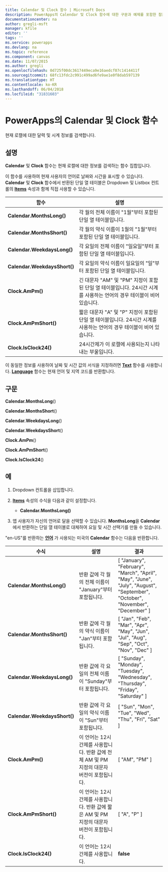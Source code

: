 ```yaml
---
title: Calendar 및 Clock 함수 | Microsoft Docs
description: PowerApps의 Calendar 및 Clock 함수에 대한 구문과 예제를 포함한 참조 정보
documentationcenter: na
author: gregli-msft
manager: kfile
editor: ''
tags: ''
ms.service: powerapps
ms.devlang: na
ms.topic: reference
ms.component: canvas
ms.date: 11/07/2015
ms.author: gregli
ms.openlocfilehash: 0d725f00dc3617449eca9e16aedcf07c1414411f
ms.sourcegitcommit: 68fc13fdc2c991c499ad6fe9ae1e0f8dab597139
ms.translationtype: HT
ms.contentlocale: ko-KR
ms.lasthandoff: 06/04/2018
ms.locfileid: "31831603"
---
```

# <a name="calendar-and-clock-functions-in-powerapps"></a>PowerApps의 Calendar 및 Clock 함수
현재 로캘에 대한 달력 및 시계 정보를 검색합니다.

## <a name="description"></a>설명
**Calendar** 및 **Clock** 함수는 현재 로캘에 대한 정보를 검색하는 함수 집합입니다.

이 함수를 사용하여 현재 사용자의 언어로 날짜와 시간을 표시할 수 있습니다.  **Calendar** 및 **Clock** 함수에서 반환된 단일 열 테이블은 Dropdown 및 Listbox 컨트롤의 **[Items](../controls/properties-core.md)** 속성과 함께 직접 사용할 수 있습니다.

| 함수 | 설명 |
| --- | --- |
| **Calendar.MonthsLong()** |각 월의 전체 이름이 "1월"부터 포함된 단일 열 테이블입니다. |
| **Calendar.MonthsShort()** |각 월의 약식 이름이 1월의 "1월"부터 포함된 단일 열 테이블입니다. |
| **Calendar.WeekdaysLong()** |각 요일의 전체 이름이 "일요일"부터 포함된 단일 열 테이블입니다. |
| **Calendar.WeekdaysShort()** |각 요일의 약식 이름이 일요일의 "일"부터 포함된 단일 열 테이블입니다. |
| **Clock.AmPm()** |긴 대문자 "AM" 및 "PM" 지정이 포함된 단일 열 테이블입니다.  24시간 시계를 사용하는 언어의 경우 테이블이 비어 있습니다. |
| **Clock.AmPmShort()** |짧은 대문자 "A" 및 "P" 지정이 포함된 단일 열 테이블입니다.  24시간 시계를 사용하는 언어의 경우 테이블이 비어 있습니다. |
| **Clock.IsClock24()** |24시간제가 이 로캘에 사용되는지 나타내는 부울입니다. |

이 동일한 정보를 사용하여 날짜 및 시간 값의 서식을 지정하려면 **[Text](function-text.md)** 함수를 사용합니다.  **[Language](function-language.md)** 함수는 현재 언어 및 지역 코드를 반환합니다.

## <a name="syntax"></a>구문
**Calendar.MonthsLong**()

**Calendar.MonthsShort**()

**Calendar.WeekdaysLong**()

**Calendar.WeekdaysShort**()

**Clock.AmPm**()

**Clock.AmPmShort**()

**Clock.IsClock24**()

## <a name="examples"></a>예
1. Dropdown 컨트롤을 삽입합니다.
2. **[Items](../controls/properties-core.md)** 속성의 수식을 다음과 같이 설정합니다.
   
   * **Calendar.MonthsLong()**
3. 앱 사용자가 자신의 언어로 달을 선택할 수 있습니다.  **MonthsLong**을 **Calendar**에서 반환하는 단일 열 테이블로 대체하여 요일 및 시간 선택기를 만들 수 있습니다.

"en-US"를 반환하는 **[언어](function-language.md)** 가 사용되는 미국의 **Calendar** 함수는 다음을 반환합니다.

| 수식 | 설명 | 결과 |
| --- | --- | --- |
| **Calendar.MonthsLong()** |반환 값에 각 월의 전체 이름이 "January"부터 포함됩니다. |[ "January", "February", "March", "April", "May", "June", "July", "August", "September", "October", "November", "December" ] |
| **Calendar.MonthsShort()** |반환 값에 각 월의 약식 이름이 "Jan"부터 포함됩니다. |[ "Jan", "Feb", "Mar", "Apr", "May", "Jun", "Jul", "Aug", "Sep", "Oct", "Nov", "Dec" ] |
| **Calendar.WeekdaysLong()** |반환 값에 각 요일의 전체 이름이 "Sunday"부터 포함됩니다. |[ "Sunday", "Monday", "Tuesday", "Wednesday", "Thursday", "Friday", "Saturday" ] |
| **Calendar.WeekdaysShort()** |반환 값에 각 요일의 약식 이름이 "Sun"부터 포함됩니다. |[ "Sun", "Mon", "Tue", "Wed", "Thu", "Fri", "Sat" ] |
| **Clock.AmPm()** |이 언어는 12시간제를 사용합니다.  반환 값에 전체 AM 및 PM 지정의 대문자 버전이 포함됩니다. |[ "AM", "PM" ] |
| **Clock.AmPmShort()** |이 언어는 12시간제를 사용합니다.  반환 값에 짧은 AM 및 PM 지정의 대문자 버전이 포함됩니다. |[ "A", "P" ] |
| **Clock.IsClock24()** |이 언어는 12시간제를 사용합니다. |**false** |

